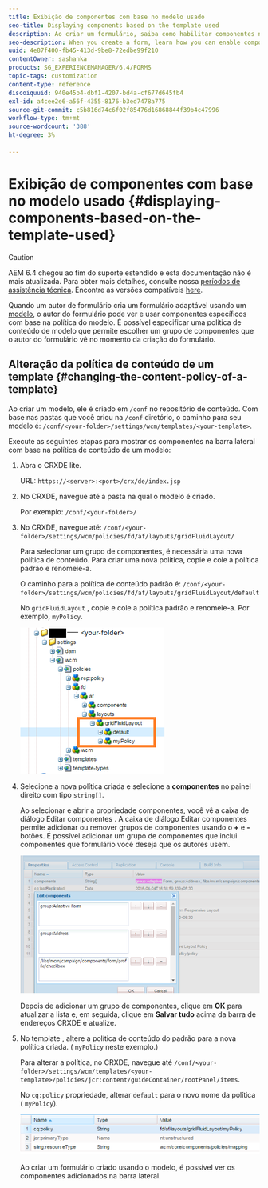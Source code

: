 ```yaml
---
title: Exibição de componentes com base no modelo usado
seo-title: Displaying components based on the template used
description: Ao criar um formulário, saiba como habilitar componentes na barra lateral com base no modelo selecionado.
seo-description: When you create a form, learn how you can enable components in the sidebar based on the template selected.
uuid: 4e87f400-fb45-413d-9be8-72edbe99f210
contentOwner: sashanka
products: SG_EXPERIENCEMANAGER/6.4/FORMS
topic-tags: customization
content-type: reference
discoiquuid: 940e45b4-dbf1-4207-bd4a-cf677d645fb4
exl-id: a4cee2e6-a56f-4355-8176-b3ed7478a775
source-git-commit: c5b816d74c6f02f85476d16868844f39b4c47996
workflow-type: tm+mt
source-wordcount: '388'
ht-degree: 3%

---
```


# Exibição de componentes com base no modelo usado {#displaying-components-based-on-the-template-used}

>[!CAUTION]
>
>AEM 6.4 chegou ao fim do suporte estendido e esta documentação não é mais atualizada. Para obter mais detalhes, consulte nossa [períodos de assistência técnica](https://helpx.adobe.com/br/support/programs/eol-matrix.html). Encontre as versões compatíveis [here](https://experienceleague.adobe.com/docs/).

Quando um autor de formulário cria um formulário adaptável usando um [modelo](/help/forms/using/template-editor.md), o autor do formulário pode ver e usar componentes específicos com base na política do modelo. É possível especificar uma política de conteúdo de modelo que permite escolher um grupo de componentes que o autor do formulário vê no momento da criação do formulário.

## Alteração da política de conteúdo de um template {#changing-the-content-policy-of-a-template}

Ao criar um modelo, ele é criado em `/conf` no repositório de conteúdo. Com base nas pastas que você criou na `/conf` diretório, o caminho para seu modelo é: `/conf/<your-folder>/settings/wcm/templates/<your-template>`.

Execute as seguintes etapas para mostrar os componentes na barra lateral com base na política de conteúdo de um modelo:

1. Abra o CRXDE lite.

   URL: `https://<server>:<port>/crx/de/index.jsp`

1. No CRXDE, navegue até a pasta na qual o modelo é criado.

   Por exemplo: `/conf/<your-folder>/`

1. No CRXDE, navegue até: `/conf/<your-folder>/settings/wcm/policies/fd/af/layouts/gridFluidLayout/`

   Para selecionar um grupo de componentes, é necessária uma nova política de conteúdo. Para criar uma nova política, copie e cole a política padrão e renomeie-a.

   O caminho para a política de conteúdo padrão é: `/conf/<your-folder>/settings/wcm/policies/fd/af/layouts/gridFluidLayout/default`

   No `gridFluidLayout` , copie e cole a política padrão e renomeie-a. Por exemplo, `myPolicy`.

   ![Copiando políticas padrão](assets/crx-default1.png)

1. Selecione a nova política criada e selecione a **componentes** no painel direito com tipo `string[]`.

   Ao selecionar e abrir a propriedade componentes, você vê a caixa de diálogo Editar componentes . A caixa de diálogo Editar componentes permite adicionar ou remover grupos de componentes usando o **+** e **-** botões. É possível adicionar um grupo de componentes que inclui componentes que formulário você deseja que os autores usem.

   ![Adicionar ou remover componentes na política](assets/add-components-list1.png)

   Depois de adicionar um grupo de componentes, clique em **OK** para atualizar a lista e, em seguida, clique em **Salvar tudo** acima da barra de endereços CRXDE e atualize.

1. No template , altere a política de conteúdo do padrão para a nova política criada. ( `myPolicy` neste exemplo.)

   Para alterar a política, no CRXDE, navegue até `/conf/<your-folder>/settings/wcm/templates/<your-template>/policies/jcr:content/guideContainer/rootPanel/items`.

   No `cq:policy` propriedade, alterar `default` para o novo nome da política ( `myPolicy`).

   ![Política de conteúdo do modelo atualizada](assets/updated-policy.png)

   Ao criar um formulário criado usando o modelo, é possível ver os componentes adicionados na barra lateral.

